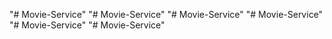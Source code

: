 "# Movie-Service" 
"# Movie-Service" 
"# Movie-Service" 
"# Movie-Service" 
"# Movie-Service" 
"# Movie-Service" 
